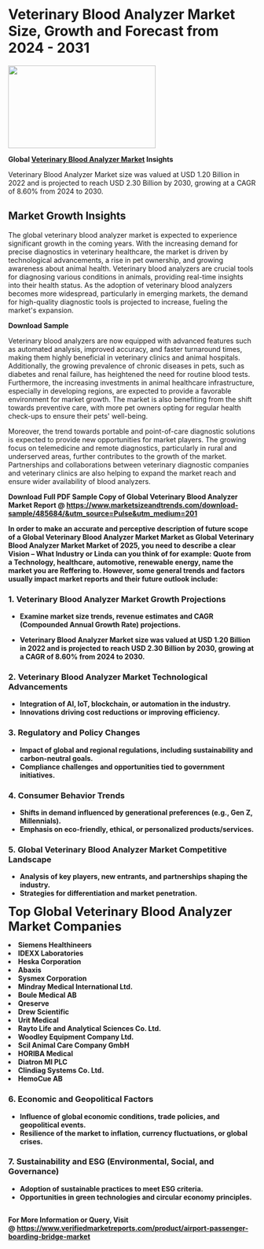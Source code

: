 <H1>Veterinary Blood Analyzer Market Size, Growth and Forecast from 2024 - 2031</H1><img class="aligncenter size-medium wp-image-584254" src="https://thirdeyenews.in/wp-content/uploads/2024/09/Global-Market-Research-300x168.jpeg" alt="" width="300" height="168" /><p><strong>Global&nbsp;<a href="https://www.marketsizeandtrends.com/download-sample/485684/&amp;utm_source=Pulse&amp;utm_medium=201">Veterinary Blood Analyzer Market</a> Insights</strong></p><p>Veterinary Blood Analyzer Market size was valued at USD 1.20 Billion in 2022 and is projected to reach USD 2.30 Billion by 2030, growing at a CAGR of 8.60% from 2024 to 2030.</p><p><h2>Market Growth Insights</h2> <p>The global veterinary blood analyzer market is expected to experience significant growth in the coming years. With the increasing demand for precise diagnostics in veterinary healthcare, the market is driven by technological advancements, a rise in pet ownership, and growing awareness about animal health. Veterinary blood analyzers are crucial tools for diagnosing various conditions in animals, providing real-time insights into their health status. As the adoption of veterinary blood analyzers becomes more widespread, particularly in emerging markets, the demand for high-quality diagnostic tools is projected to increase, fueling the market's expansion.</p> <p><strong>Download Sample</strong></p> <p>Veterinary blood analyzers are now equipped with advanced features such as automated analysis, improved accuracy, and faster turnaround times, making them highly beneficial in veterinary clinics and animal hospitals. Additionally, the growing prevalence of chronic diseases in pets, such as diabetes and renal failure, has heightened the need for routine blood tests. Furthermore, the increasing investments in animal healthcare infrastructure, especially in developing regions, are expected to provide a favorable environment for market growth. The market is also benefiting from the shift towards preventive care, with more pet owners opting for regular health check-ups to ensure their pets' well-being.</p> <p>Moreover, the trend towards portable and point-of-care diagnostic solutions is expected to provide new opportunities for market players. The growing focus on telemedicine and remote diagnostics, particularly in rural and underserved areas, further contributes to the growth of the market. Partnerships and collaborations between veterinary diagnostic companies and veterinary clinics are also helping to expand the market reach and ensure wider availability of blood analyzers.</p> <p><strong></p><p><span class=""><strong>Download Full PDF Sample Copy of Global Veterinary Blood Analyzer Market Report</strong> @ <a href="https://www.marketsizeandtrends.com/download-sample/485684/&amp;utm_source=Pulse&amp;utm_medium=201" target="_blank">https://www.marketsizeandtrends.com/download-sample/485684/&amp;utm_source=Pulse&amp;utm_medium=201</a></span></p><p>In order to make an accurate and perceptive description of future scope of a Global&nbsp;Veterinary Blood Analyzer Market Market as Global&nbsp;Veterinary Blood Analyzer Market Market of 2025, you need to describe a clear Vision &ndash; What Industry or Linda can you think of for example: Quote from a Technology, healthcare, automotive, renewable energy, name the market you are Reffering to. However, some general trends and factors usually impact market reports and their future outlook include:</p><h3>1.&nbsp;<strong>Veterinary Blood Analyzer Market Growth Projections</strong></h3><ul><li>Examine market size trends, revenue estimates and CAGR (Compounded Annual Growth Rate) projections.</li><li><p>Veterinary Blood Analyzer Market size was valued at USD 1.20 Billion in 2022 and is projected to reach USD 2.30 Billion by 2030, growing at a CAGR of 8.60% from 2024 to 2030.</p></li></ul><h3>2.&nbsp;<strong>Veterinary Blood Analyzer Market Technological Advancements</strong></h3><ul><li>Integration of AI, IoT, blockchain, or automation in the industry.</li><li>Innovations driving cost reductions or improving efficiency.</li></ul><h3>3.&nbsp;<strong>Regulatory and Policy Changes</strong></h3><ul><li>Impact of global and regional regulations, including sustainability and carbon-neutral goals.</li><li>Compliance challenges and opportunities tied to government initiatives.</li></ul><h3>4.&nbsp;<strong>Consumer Behavior Trends</strong></h3><ul><li>Shifts in demand influenced by generational preferences (e.g., Gen Z, Millennials).</li><li>Emphasis on eco-friendly, ethical, or personalized products/services.</li></ul><h3>5.&nbsp;<strong>Global Veterinary Blood Analyzer Market Competitive Landscape</strong></h3><ul><li>Analysis of key players, new entrants, and partnerships shaping the industry.</li><li>Strategies for differentiation and market penetration.</li></ul><p data-pm-slice="1 1 []"><span style="color: inherit; font-family: inherit; font-size: 25px;">Top Global Veterinary Blood Analyzer Market Companies</span></p><div class="" data-test-id=""><p><li>Siemens Healthineers</li><li> IDEXX Laboratories</li><li> Heska Corporation</li><li> Abaxis</li><li> Sysmex Corporation</li><li> Mindray Medical International Ltd.</li><li> Boule Medical AB</li><li> Qreserve</li><li> Drew Scientific</li><li> Urit Medical</li><li> Rayto Life and Analytical Sciences Co. Ltd.</li><li> Woodley Equipment Company Ltd.</li><li> Scil Animal Care Company GmbH</li><li> HORIBA Medical</li><li> Diatron MI PLC</li><li> Clindiag Systems Co. Ltd.</li><li> HemoCue AB</li></p></div><h3>6.&nbsp;<strong>Economic and Geopolitical Factors</strong></h3><ul><li>Influence of global economic conditions, trade policies, and geopolitical events.</li><li>Resilience of the market to inflation, currency fluctuations, or global crises.</li></ul><h3>7.&nbsp;<strong>Sustainability and ESG (Environmental, Social, and Governance)</strong></h3><ul><li>Adoption of sustainable practices to meet ESG criteria.</li><li>Opportunities in green technologies and circular economy principles.</li></ul><h2><strong style="font-size: 14px;">For More Information or Query, Visit @&nbsp;</strong><a style="background-color: #ffffff; font-size: 14px;" href="https://www.marketsizeandtrends.com/report/veterinary-blood-analyzer-market/" target="_blank">https://www.verifiedmarketreports.com/product/airport-passenger-boarding-bridge-market</a></h2>
